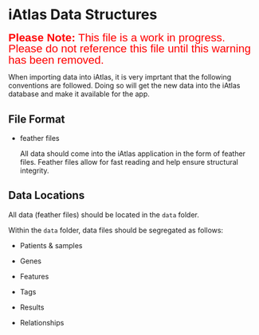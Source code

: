 # iAtlas Data Structures

<span style="color: red; font: normal 1.4rem/1 arial">**Please Note:** This file is a work in progress. Please do not reference this file until this warning has been removed.</span>

When importing data into iAtlas, it is very imprtant that the following conventions are followed. Doing so will get the new data into the iAtlas database and make it available for the app.

## File Format

  - feather files

    All data should come into the iAtlas application in the form of feather files. Feather files allow for fast reading and help ensure structural integrity.

## Data Locations

All data (feather files) should be located in the `data` folder.

Within the `data` folder, data files should be segregated as follows:

  - Patients & samples

  - Genes

  - Features

  - Tags

  - Results

  - Relationships